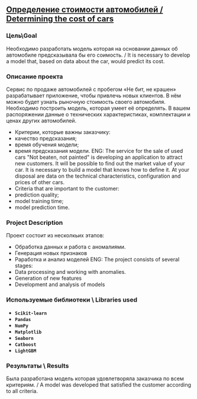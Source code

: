 ## [Определение стоимости автомобилей / Determining the cost of cars](https://github.com/Zeroflip64/Study_projects/blob/main/Cars/Cars.ipynb)

### Цель\Goal
Необходимо разработать модель которая на основании данных об автомобиле предсказывала бы его соимость. / It is necessary to develop a model that, based on data about the car, would predict its cost.
 

### Описание проекта
Сервис по продаже автомобилей с пробегом «Не бит, не крашен» разрабатывает приложение, чтобы привлечь новых клиентов. В нём можно будет узнать рыночную стоимость своего автомобиля. 
Необходимо построить модель, которая умеет её определять. В вашем распоряжении данные о технических характеристиках, комплектации и ценах других автомобилей.
* Критерии, которые важны заказчику:
* качество предсказания;
* время обучения модели;
* время предсказания модели.
ENG:
The service for the sale of used cars "Not beaten, not painted" is developing an application to attract new customers. It will be possible to find out the market value of your car.
It is necessary to build a model that knows how to define it. At your disposal are data on the technical characteristics, configuration and prices of other cars.
* Criteria that are important to the customer:
* prediction quality;
* model training time;
* model prediction time.
### Project Description
Проект состоит из несколкьих этапов:
* Обработка данных и работа с аномалиями.
* Генерация новых признаков
* Раработка и анализ моделей
ENG: 
The project consists of several stages:
* Data processing and working with anomalies.
* Generation of new features
*  Development and analysis of models

### Используемые библиотеки \ Libraries used
- **`Scikit-learn`**
- **`Pandas`**
- **`NumPy`**
- **`Matplotlib`**
- **`Seaborn`**
- **`Catboost`**
- **`LightGBM`**
### Результаты \ Results
Была разработана модель которая удовлетворяла заказчика по всем критериям. / A model was developed that satisfied the customer according to all criteria.
